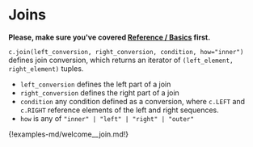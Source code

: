 # Joins

**Please, make sure you've covered [Reference / Basics](./basics.md) first.**

`c.join(left_conversion, right_conversion, condition, how="inner")` defines
join conversion, which returns an iterator of `(left_element, right_element)`
tuples.

 * `left_conversion` defines the left part of a join
 * `right_conversion` defines the right part of a join
 * `condition` any condition defined as a conversion, where `c.LEFT` and
   `c.RIGHT` reference elements of the left and right sequences.
 * `how` is any of `"inner" | "left" | "right" | "outer"`

{!examples-md/welcome__join.md!}
